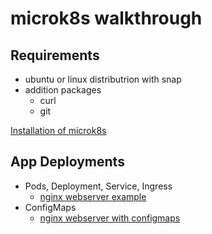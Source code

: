 # microk8s walkthrough

## Requirements
- ubuntu or linux distributrion with snap
- addition packages
  - curl
  - git

[Installation of microk8s](install-microk8s-addons.md)

## App Deployments
- Pods, Deployment, Service, Ingress
  - [nginx webserver example](test-my-webserver.md)
- ConfigMaps
  - [nginx webserver with configmaps](configmap-webserver.md)

